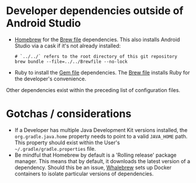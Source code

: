 # Developer dependencies outside of Android Studio

* [Homebrew] for the [Brew file] dependencies. This also installs Android Studio via a cask if it's
  not already installed:
  ```shell
  # `../../` refers to the root directory of this git repository
  brew bundle --file=../../Brewfile --no-lock
  ```
* Ruby to install the [Gem file] dependencies. The [Brew file] installs Ruby for the developer's
  convenience.

Other dependencies exist within the preceding list of configuration files. 

# Gotchas / considerations

* If a Developer has multiple Java Development Kit versions installed, the `org.gradle.java.home`
  property needs to point to a valid `JAVA_HOME` path. This property should exist within the User's
  `~/.gradle/gradle.properties` file.
* Be mindful that Homebrew by default is a 'Rolling release' package manager. This means that by
  default, it downloads the latest version of a dependency. Should this be an issue, [Whalebrew]
  sets up Docker containers to isolate particular versions of dependencies.

[Brew file]: ../../Brewfile
[Gem file]: ../../Gemfile
[Homebrew]: https://brew.sh
[Node Version Manager]: https://github.com/nvm-sh/nvm 
[package.json]: ../../package.json
[Whalebrew]: https://github.com/whalebrew/whalebrew